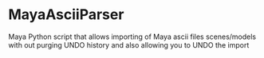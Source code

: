 # MayaAsciiParser
Maya Python script that allows importing of Maya ascii files scenes/models with out purging UNDO history and also allowing you to UNDO the import
